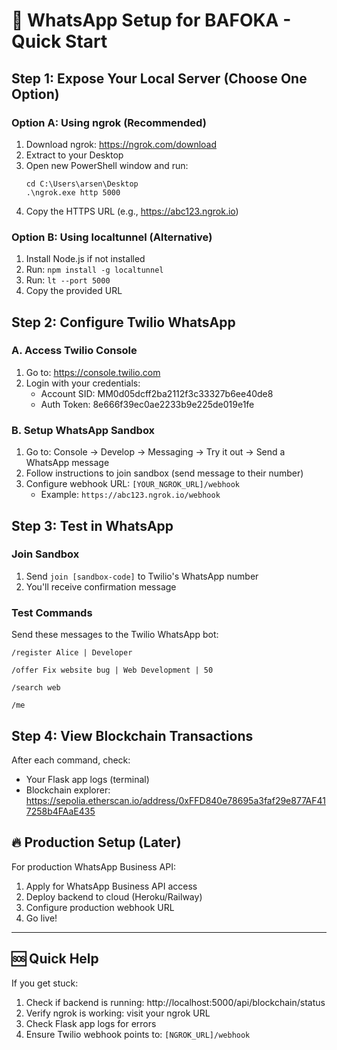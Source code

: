 # 🚀 WhatsApp Setup for BAFOKA - Quick Start

## Step 1: Expose Your Local Server (Choose One Option)

### Option A: Using ngrok (Recommended)
1. Download ngrok: https://ngrok.com/download
2. Extract to your Desktop
3. Open new PowerShell window and run:
   ```
   cd C:\Users\arsen\Desktop
   .\ngrok.exe http 5000
   ```
4. Copy the HTTPS URL (e.g., https://abc123.ngrok.io)

### Option B: Using localtunnel (Alternative)
1. Install Node.js if not installed
2. Run: `npm install -g localtunnel`
3. Run: `lt --port 5000`
4. Copy the provided URL

## Step 2: Configure Twilio WhatsApp

### A. Access Twilio Console
1. Go to: https://console.twilio.com
2. Login with your credentials:
   - Account SID: MM0d05dcff2ba2112f3c33327b6ee40de8
   - Auth Token: 8e666f39ec0ae2233b9e225de019e1fe

### B. Setup WhatsApp Sandbox
1. Go to: Console → Develop → Messaging → Try it out → Send a WhatsApp message
2. Follow instructions to join sandbox (send message to their number)
3. Configure webhook URL: `[YOUR_NGROK_URL]/webhook`
   - Example: `https://abc123.ngrok.io/webhook`

## Step 3: Test in WhatsApp

### Join Sandbox
1. Send `join [sandbox-code]` to Twilio's WhatsApp number
2. You'll receive confirmation message

### Test Commands
Send these messages to the Twilio WhatsApp bot:

```
/register Alice | Developer

/offer Fix website bug | Web Development | 50

/search web

/me
```

## Step 4: View Blockchain Transactions

After each command, check:
- Your Flask app logs (terminal)
- Blockchain explorer: https://sepolia.etherscan.io/address/0xFFD840e78695a3faf29e877AF417258b4FAaE435

## 🔥 Production Setup (Later)

For production WhatsApp Business API:
1. Apply for WhatsApp Business API access
2. Deploy backend to cloud (Heroku/Railway)
3. Configure production webhook URL
4. Go live!

---

## 🆘 Quick Help

If you get stuck:
1. Check if backend is running: http://localhost:5000/api/blockchain/status
2. Verify ngrok is working: visit your ngrok URL
3. Check Flask app logs for errors
4. Ensure Twilio webhook points to: `[NGROK_URL]/webhook`
